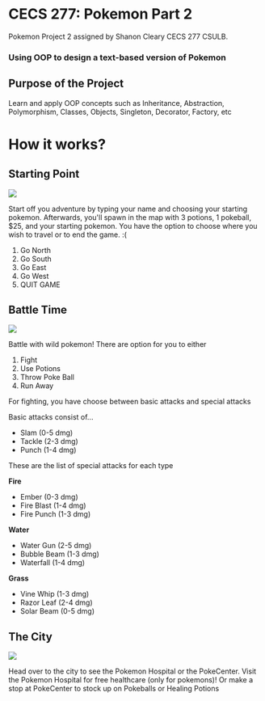 # CECS 277: Pokemon Part 2
Pokemon Project 2 assigned by Shanon Cleary CECS 277 CSULB.
### Using OOP to design a text-based version of Pokemon

## Purpose of the Project 

Learn and apply OOP concepts such as Inheritance, Abstraction, Polymorphism, Classes, Objects, Singleton, Decorator, Factory, etc


# How it works?

## Starting Point

![](https://i.imgur.com/9uxw6ge.png)

Start off you adventure by typing your name and choosing your starting pokemon. Afterwards, you'll spawn in the map with 3 potions, 1 pokeball, $25, and your starting pokemon. You have the option to choose where you wish to travel or to end the game. :(
  1. Go North
  2. Go South
  3. Go East
  4. Go West
  5. QUIT GAME


## Battle Time

![](https://i.imgur.com/CQW2Sie.png)

Battle with wild pokemon! There are option for you to either 
  1. Fight 
  2. Use Potions
  3. Throw Poke Ball
  4. Run Away

For fighting, you have choose between basic attacks and special attacks

Basic attacks consist of...
  - Slam (0-5 dmg)
  - Tackle (2-3 dmg)
  - Punch (1-4 dmg)

These are the list of special attacks for each type

**Fire**
  - Ember (0-3 dmg)
  - Fire Blast (1-4 dmg)
  - Fire Punch (1-3 dmg)
  
**Water**
  - Water Gun (2-5 dmg)
  - Bubble Beam (1-3 dmg)
  - Waterfall (1-4 dmg)
  
**Grass**
  - Vine Whip (1-3 dmg)
  - Razor Leaf (2-4 dmg)
  - Solar Beam (0-5 dmg)
  
  
## The City  
![](https://i.imgur.com/Pp2Q9PI.png)

Head over to the city to see the Pokemon Hospital or the PokeCenter. Visit the Pokemon Hospital for free healthcare (only for pokemons)! Or make a stop at PokeCenter to stock up on Pokeballs or Healing Potions 

